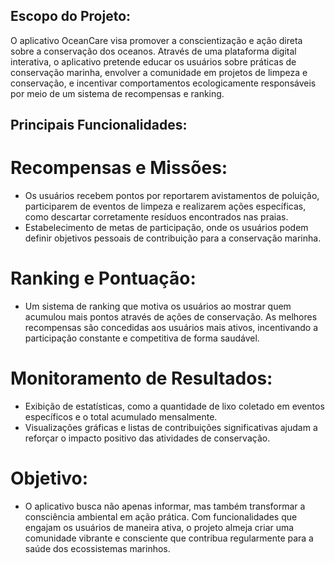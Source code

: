 ## Escopo do Projeto:

O aplicativo OceanCare visa promover a conscientização e ação direta sobre a conservação dos oceanos. Através de uma plataforma digital interativa, o aplicativo pretende educar os usuários sobre práticas de conservação marinha, envolver a comunidade em projetos de limpeza e conservação, e incentivar comportamentos ecologicamente responsáveis por meio de um sistema de recompensas e ranking.

## Principais Funcionalidades:

# Recompensas e Missões:

* Os usuários recebem pontos por reportarem avistamentos de poluição, participarem de eventos de limpeza e realizarem ações específicas, como descartar corretamente resíduos encontrados nas praias.
* Estabelecimento de metas de participação, onde os usuários podem definir objetivos pessoais de contribuição para a conservação marinha.

# Ranking e Pontuação:

* Um sistema de ranking que motiva os usuários ao mostrar quem acumulou mais pontos através de ações de conservação.
As melhores recompensas são concedidas aos usuários mais ativos, incentivando a participação constante e competitiva de forma saudável.

# Monitoramento de Resultados:

* Exibição de estatísticas, como a quantidade de lixo coletado em eventos específicos e o total acumulado mensalmente.
* Visualizações gráficas e listas de contribuições significativas ajudam a reforçar o impacto positivo das atividades de conservação.

# Objetivo:

* O aplicativo busca não apenas informar, mas também transformar a consciência ambiental em ação prática. Com funcionalidades que engajam os usuários de maneira ativa, o projeto almeja criar uma comunidade vibrante e consciente que contribua regularmente para a saúde dos ecossistemas marinhos.
